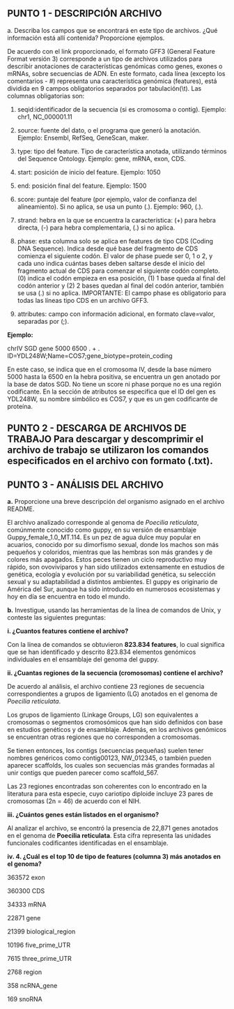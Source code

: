 **PUNTO 1 - DESCRIPCIÓN ARCHIVO**
----
a. Describa los campos que se encontrará en este tipo de archivos. ¿Qué información está allí contenida? Proporcione ejemplos.

De acuerdo con el link proporcionado, el formato GFF3 (General Feature Format versión 3) corresponde a un tipo de archivos utilizados para describir anotaciones de características genómicas como genes, exones o mRNAs, sobre secuencias de ADN. En este formato, cada línea (excepto los comentarios - #) representa una característica genómica (features), está dividida en 9 campos obligatorios separados por tabulación(\t). Las columnas obligatorias son:

1. seqid:identificador de la secuencia (si es cromosoma o contig). Ejemplo: chr1, NC_000001.11

2. source: fuente del dato, o el programa que generó la anotación. Ejemplo: Ensembl, RefSeq, GeneScan, maker.

3. type: tipo del feature. Tipo de característica anotada, utilizando términos del Sequence Ontology. Ejemplo: gene, mRNA, exon, CDS.

4. start: posición de inicio del feature. Ejemplo: 1050

5. end: posición final del feature. Ejemplo: 1500

6. score: puntaje del feature (por ejemplo, valor de confianza del alineamiento). Si no aplica, se usa un punto (.). Ejemplo: 960, (.).

7. strand: hebra en la que se encuentra la característica: (+) para hebra directa, (-) para hebra complementaria, (.) si no aplica.

8. phase: esta columna solo se aplica en features de tipo CDS (Coding DNA Sequence). Indica desde qué base del fragmento de CDS comienza el siguiente codón. El valor de phase puede ser 0, 1 o 2, y cada uno indica cuántas bases deben saltarse desde el inicio del fragmento actual de CDS para comenzar el siguiente codón completo. (0) indica el codón empieza en esa posición, (1)  1 base queda al final del codón anterior y (2) 2 bases quedan al final del codón anterior, también se usa (.) si no aplica.
IMPORTANTE: El campo phase es obligatorio para todas las líneas tipo CDS en un archivo GFF3.

9. attributes: campo con información adicional, en formato clave=valor, separadas por (;). 

**Ejemplo:**

chrIV	SGD	gene	5000	6500	.	+	.	ID=YDL248W;Name=COS7;gene_biotype=protein_coding

En este caso, se indica que en el cromosoma IV, desde la base número 5000 hasta la 6500 en la hebra positiva, se encuentra un gen anotado por la base de datos SGD. No tiene un score ni phase porque no es una región codificante. En la sección de atributos se especifica que el ID del gen es YDL248W, su nombre simbólico es COS7, y que es un gen codificante de proteína. 

**PUNTO 2 - DESCARGA DE ARCHIVOS DE TRABAJO**
Para descargar y descomprimir el archivo de trabajo se utilizaron los comandos especificados en el archivo con formato (.txt).
----
**PUNTO 3 - ANÁLISIS DEL ARCHIVO**
----
**a.** Proporcione una breve descripción del organismo asignado en el archivo README.

El archivo analizado corresponde al genoma de *Poecilia reticulata*, comúnmente conocido como guppy, en su versión de ensamblaje Guppy_female_1.0_MT.114. Es un pez de agua dulce muy popular en acuarios, conocido por su dimorfismo sexual, donde los machos son más pequeños y coloridos, mientras que las hembras son más grandes y de colores más apagados. Estos peces tienen un ciclo reproductivo muy rápido, son  ovovivíparos y han sido utilizados extensamente en estudios de genética, ecología y evolución por su variabilidad genética, su selección sexual y su adaptabilidad a distintos ambientes. El guppy es originario de América del Sur, aunque ha sido introducido en numerosos ecosistemas y hoy en día se encuentra en todo el mundo. 

**b.** Investigue, usando las herramientas de la línea de comandos de Unix, y conteste las siguientes preguntas:

**i. ¿Cuantos features contiene el archivo?**

Con la línea de comandos se obtuvieron **823.834 features**, lo cual significa que se han identificado y descrito 823.834 elementos genómicos individuales en el ensamblaje del genoma del guppy.

**ii. ¿Cuantas regiones de la secuencia (cromosomas) contiene el archivo?**

De acuerdo al análisis, el archivo contiene 23 regiones de secuencia correspondientes a grupos de ligamiento (LG) anotados en el genoma de *Poecilia reticulata*. 

Los grupos de ligamiento (Linkage Groups, LG) son equivalentes a cromosomas o segmentos cromosómicos que han sido definidos con base en estudios genéticos y de ensamblaje. Además, en los archivos genómicos se encuentran otras regiones que no corresponden a cromosomas.

Se tienen entonces, los contigs (secuencias pequeñas) suelen tener nombres genéricos como contig00123, NW_012345, o también pueden aparecer scaffolds, los cuales son secuencias más grandes formadas al unir contigs que pueden parecer como scaffold_567.

Las 23 regiones encontradas son coherentes con lo encontrado en la literatura para esta especie, cuyo cariotipo diploide incluye 23 pares de cromosomas (2n = 46) de acuerdo con el NIH. 

**iii. ¿Cuántos genes están listados en el organismo?**

Al analizar el archivo, se encontró la presencia de 22,871 genes anotados en el genoma de **Poecilia reticulata**. Esta cifra representa las unidades funcionales codificantes identificadas en el ensamblaje.

**iv. 4. ¿Cuál es el top 10 de tipo de features (columna 3) más anotados en el genoma?**

363572 exon

360300 CDS

34333 mRNA

22871 gene

21399 biological_region

10196 five_prime_UTR

7615 three_prime_UTR

2768 region

358 ncRNA_gene

169 snoRNA